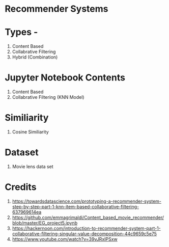 # Recommender Systems

# Types - 

1. Content Based
2. Collabrative Filtering
3. Hybrid (Combination)

# Jupyter Notebook Contents

1. Content Based
2. Collabrative Filtering (KNN Model)

# Similiarity

1. Cosine Similiarity

# Dataset

1. Movie lens data set

# Credits

1. https://towardsdatascience.com/prototyping-a-recommender-system-step-by-step-part-1-knn-item-based-collaborative-filtering-637969614ea
2. https://github.com/emmagrimaldi/Content_based_movie_recommender/blob/master/EG_project5.ipynb
3. https://hackernoon.com/introduction-to-recommender-system-part-1-collaborative-filtering-singular-value-decomposition-44c9659c5e75
4. https://www.youtube.com/watch?v=39vJRxIPSxw
